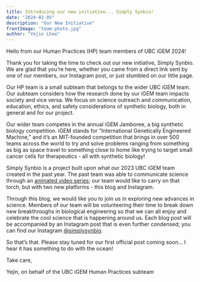 ```yaml
---
title: Introducing our new initiative... Simply Synbio!
date: "2024-02-05"
description: "Our New Initiative"
frontImage: "team-photo.jpg"
author: "Yejin Lhee"
---
```


Hello from our Human Practices (HP) team members of UBC iGEM 2024!

Thank you for taking the time to check out our new initiative, Simply Synbio. We are glad that you’re here, whether you came from a direct link sent by one of our members, our Instagram post, or just stumbled on our little page.

Our HP team is a small subteam that belongs to the wider UBC iGEM team. Our subteam considers how the research done by our iGEM team impacts society and vice versa. We focus on science outreach and communication, education, ethics, and safety considerations of synthetic biology, both in general and for our project.

Our wider team competes in the annual iGEM Jamboree, a big synthetic biology competition. iGEM stands for “International Genetically Engineered Machine,” and it’s an MIT-founded competition that brings in over 500 teams across the world to try and solve problems ranging from something as big as space travel to something close to home like trying to target small cancer cells for therapeutics - all with synthetic biology!

Simply Synbio is a project built upon what our 2023 UBC iGEM team created in the past year. The past team was able to communicate science through an [animated video series](https://www.youtube.com/watch?v=XH2Rd_OYp_Q&t=1s&ab_channel=UBCiGEM); our team would like to carry on that torch, but with two new platforms - this blog and Instagram.

Through this blog, we would like you to join us in exploring new advances in science. Members of our team will be volunteering their time to break down new breakthroughs in biological engineering so that we can all enjoy and celebrate the cool science that is happening around us. Each blog post will be accompanied by an Instagram post that is even further condensed; you can find our Instagram [@simplysynbio](https://www.instagram.com/simplysynbio/).

So that’s that. Please stay tuned for our first official post coming soon… I hear it has something to do with the ocean!

Take care,

Yejin, on behalf of the UBC iGEM Human Practices subteam
